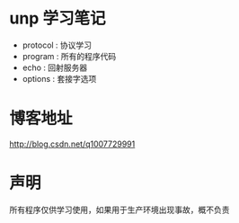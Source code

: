 # unp 学习笔记

- protocol : 协议学习
- program : 所有的程序代码
 - echo : 回射服务器
 - options : 套接字选项

# 博客地址

http://blog.csdn.net/q1007729991

# 声明

所有程序仅供学习使用，如果用于生产环境出现事故，概不负责
